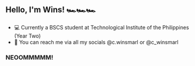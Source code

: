 ## Hello, I'm Wins! 🏎️🏎️🏎️

   - 💻 Currently a BSCS student at Technological Institute of the Philippines (Year Two)
   - 🔗 You can reach me via all my socials @c.winsmarl or @c_winsmarl

### NEOOMMMMM! 
     
   
 
